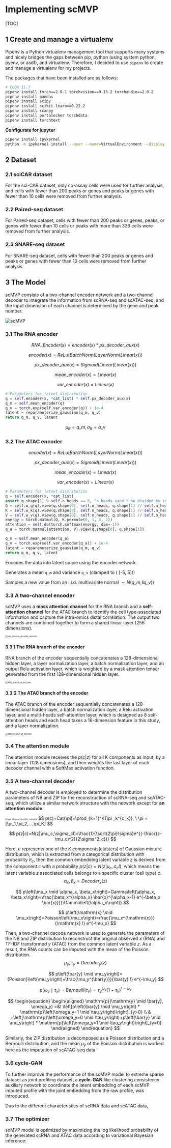# Implementing scMVP

[TOC]

<div style="page-break-after:always;"></div>

## 1 Create and manage a virtualenv

Pipenv is a Python virtualenv management tool that supports many systems and nicely bridges the gaps between pip, python (using system python, pyenv, or asdf), and virtualenv. Therefore, I decided to use `pipenv` to create and manage a virtualenv for my projects.

The packages that have been installed are as follows:

```bash
# CUDA 11.7
pipenv install torch==2.0.1 torchvision==0.15.2 torchaudio==2.0.2
pipenv install pandas
pipenv install scipy
pipenv install scikit-learn==0.22.2
pipenv install scanpy
pipenv install portalocker torchdata
pipenv install torchtext
```

**Configurate for jupyter**

```bash
pipenv install ipykernel
python -m ipykernel install --user --name=VirtualEnvironment --display-name VirtualEnvironment
```



## 2 Dataset

### 2.1 sciCAR dataset

For the sci-CAR dataset, only co-assay cells were used for further analysis, and cells with fewer than 200 peaks or genes and peaks or genes with fewer than 10 cells were removed from further analysis.

### 2.2 Paired-seq dataset

For Paired-seq dataset, cells with fewer than 200 peaks or genes, peaks, or genes with fewer than 10 cells or peaks with more than 336 cells were removed from further analysis.

### 2.3 SNARE-seq dataset

For SNARE-seq dataset, cells with fewer than 200 peaks or genes and peaks or genes with fewer than 10 cells were removed from further analysis.

## 3 The Model

scMVP consists of a two-channel encoder network and a two-channel decoder to integrate the information from scRNA-seq and scATAC-seq, and the input dimension of each channel is determined by the gene and peak number.

![scMVP](resources/scMVP.png)

### 3.1 The RNA encoder

$$
RNA\_Encoder(x)=encoder(x)*px\_decoder\_aux(x)
$$

$$
encoder(x)=ReLu(BatchNorm(LayerNorm(Linear(x)))
$$

$$
px\_decoder\_aux(x) = Sigmoid(Linear(Linear(x)))
$$

$$
mean\_encoder(x)=Linear(x)
$$

$$
var\_encoder(x)=Linear(x)
$$

```python
# Parameters for latent distribution
q = self.encoder(x, *cat_list) * self.px_decoder_aux(x)
q_m = self.mean_encoder(q)
q_v = torch.exp(self.var_encoder(q)) + 1e-4
latent = reparameterize_gaussian(q_m, q_v)
return q_m, q_v, latent
```

$$
\mu_R=q\_m, \sigma_R=q\_v
$$

### 3.2 The ATAC encoder

$$
encoder(x)=ReLu(BatchNorm(LayerNorm(Linear(x)))
$$

$$
px\_decoder\_aux(x) = Sigmoid(Linear(Linear(x)))
$$

$$
mean\_encoder(x)=Linear(x)
$$

$$
var\_encoder(x)=Linear(x)
$$

```python
# Parameters for latent distribution
q = self.encoder(x, *cat_list)
assert q.shape[1] % self.n_heads == 0, "n_heads cann't be divided by seq length!"
Q = self.w_q(q).view(q.shape[0], self.n_heads, q.shape[1] // self.n_heads, -1)
K = self.w_k(q).view(q.shape[0], self.n_heads, q.shape[1] // self.n_heads, -1)
V = self.w_v(q).view(q.shape[0], self.n_heads, q.shape[1] // self.n_heads, -1)
energy = torch.matmul(Q, K.permute(0, 1, 3, 2))
attention = self.do(torch.softmax(energy, dim=-1))
q_a = torch.matmul(attention, V).view(q.shape[0], q.shape[1])

q_m = self.mean_encoder(q_a)
q_v = torch.exp(self.var_encoder(q_a)) + 1e-4
latent = reparameterize_gaussian(q_m, q_v)
return q_m, q_v, latent
```



Encodes the data into latent space using the encoder network.

Generates a mean `q_m` and variance `q_v` (clamped to ( [-5, 5]))

Samples a new value from an i.i.d. multivariate normal $\sim N(q\_m,\mathbf{I}q\_v))$

### 3.3 A two-channel encoder

scMVP uses a **mask attention channel** for the RNA branch and a **self-attention channel** for the ATAC branch to identify the cell type-associated information and capture the intra-omics distal correlation. The output two channels are combined together to form a shared linear layer (256 dimensions).

<img src="resources/two_channel_encoder_network.png" alt="two_channel_encoder_network" style="zoom: 45%;" />

#### 3.3.1 The RNA branch of the encoder

RNA branch of the encoder sequentially concatenates a 128-dimensional hidden layer, a layer normalization layer, a batch normalization layer, and an output Relu activation layer, which is weighted by a mask attention tensor generated from the first 128-dimensional hidden layer.

<img src="resources/RNA_branch_of_encoder.png" alt="RNA_branch_of_encoder" style="zoom: 45%;" />

#### 3.3.2 The ATAC branch of the encoder

The ATAC branch of the encoder sequentially concatenates a 128-dimensional hidden layer, a batch normalization layer, a Relu activation layer, and a multi-heads self-attention layer, which is designed as 8 self-attention heads and each head takes a 16-dimension feature in this study, and a layer normalization.

<img src="resources/ATAC_branch_of_encoder.png" alt="ATAC_branch_of_encoder" style="zoom: 45%;" />

### 3.4 The attention module

The attention module receives the $p(c|z)$ for all K components as input, by a linear layer (128 dimensions), and then weights the last layer of each decoder channel with a SoftMax activation function.

### 3.5 A two-channel decoder

A two-channel decoder is employed to determine the distribution parameters of NB and ZIP for the reconstruction of scRNA-seq and scATAC-seq, which utilize a similar network structure with the network except for **an attention module**.

<img src="resources/two_channel_decoder_network.png" alt="two_channel_decoder_network" style="zoom:45%;" />
$$
p(c)=Cat(\pi)=\prod_{k=1}^K{\pi _k^{c_k}}, \ \pi = [\pi_1,\pi_2,...,\pi_K]
$$

$$
p(z|c)=N(z|\mu_c,\sigma_cI)=\frac{1}{\sqrt{2\pi}\sigma}e^{(-\frac{(z-\mu_c)^2}{2\sigma^2_c})}
$$

Here, $c$ represents one of the $K$ components(clusters) of Gaussian mixture distribution, which is extracted from a categorical distribution with probability $\pi_c$, then the common embedding latent variable $z$ is derived from the component $c$ with a probability $p(z|c)=N(z|\mu_c,\sigma_cI)$, which means the latent variable $z$ associated cells belongs to a specific cluster (cell type) $c$.
$$
\alpha_x,\beta_x=Decoder_x(z)
$$

$$
p\left(\mu_x \mid \alpha_x, \beta_x\right)=Gamma\left(\alpha_x, \beta_x\right)=\frac{\beta_x^{\alpha_x} \bar{x}^{\alpha_x-1} e^{-\beta_x \bar{x}}}{\Gamma\left(\alpha_x\right)}
$$

$$
p\left(\mathrm{x} \mid \mu_x\right)=Poisson\left(\mu_x\right)=\frac{\mu_x^{\mathrm{x}}}{\mathrm{x} !} e^{-\mu_x}
$$

Then, a two-channel decode network is used to generate the parameters of the NB and ZIP distribution to reconstruct the original observed $x$ (RNA) and TF-IDF transformed $y$ (ATAC) from the common latent variable $z$. As a result, the RNA counts can be imputed with the mean of the Poisson distribution.
$$
\mu_y, \tau_y=Decoder_y(z)
$$

$$
p\left(\bar{y} \mid \mu_y\right)={Poisson}\left(\mu_y\right)=\frac{\mu_y^{\bar{y}}}{\bar{y} !} e^{-\mu_y}
$$

$$
\mathrm{p}\left(\omega_y \mid \tau_y\right)={Bernoulli}\left(\tau_y\right)=\tau_y{ }^{\omega_y}\left(1-\tau_y\right)^{1-\omega_y}
$$

$$
\begin{equation}
	\begin{aligned}
	\mathrm{p}(\mathrm{y} \mid \bar{y}, \omega_y) =&\ \left[p\left(\bar{y} \mid \mu_y\right) * \mathrm{p}\left(\omega_y=1 \mid \tau_y\right)\right]_{y>0}  \\
	& +\left[\mathrm{p}\left(\omega_y=0 \mid \tau_y\right)+p\left(\bar{y} \mid \mu_y\right) * \mathrm{p}\left(\omega_y=1 \mid \tau_y\right)\right]_{y=0}
	\end{aligned}
\end{equation}
$$

Similarly, the ZIP distribution is decomposed as a Poisson distribution and a Bernoulli distribution, and the mean $μ_y$ of the Poisson distribution is worked here as the imputation of scATAC-seq data

### 3.6 cycle-GAN

To further improve the performance of the scMVP model to extreme sparse dataset as joint profiling dataset, a **cycle-GAN** like clustering consistency auxiliary network to coordinate the latent embedding of each scMVP imputed profile with the joint embedding from the raw profile, was introduced.

Duo to the different characteristics of scRNA data and scATAC data, 

### 3.7 The optimizer

scMVP model is optimized by maximizing the log likelihood probability of the generated scRNA and ATAC data according to variational Bayesian inference:





